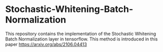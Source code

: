 # Stochastic-Whitening-Batch-Normalization
This repository contains the implementation of the Stochastic Whitening Batch Normalization layer in tensorflow. 
This method is introduced in this paper https://arxiv.org/abs/2106.04413

